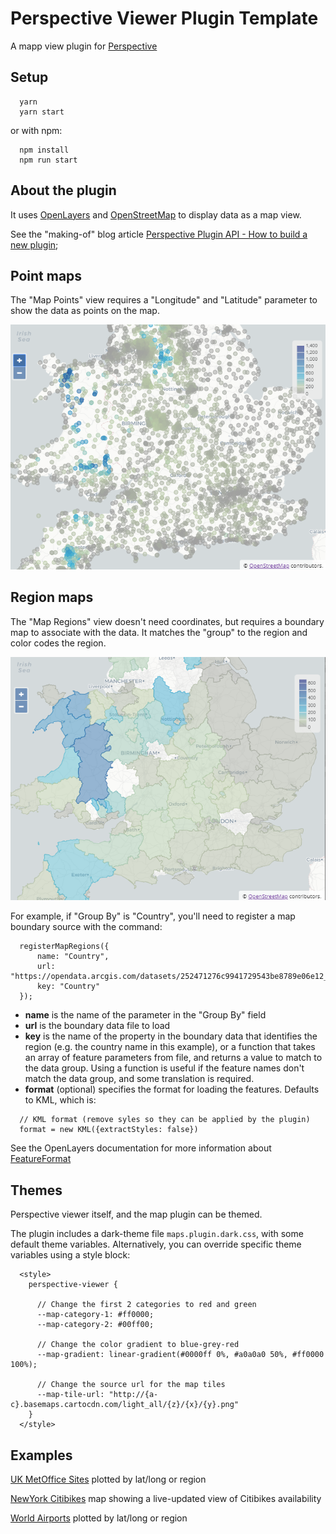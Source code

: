 # Perspective Viewer Plugin Template

A mapp view plugin for [Perspective](https://github.com/jpmorganchase/perspective)

## Setup

```
  yarn
  yarn start
```

or with npm:

```
  npm install
  npm run start
```

## About the plugin

It uses [OpenLayers](https://openlayers.org/) and [OpenStreetMap](https://www.openstreetmap.org/#map=13/51.1366/-3.6823) to display data as a map view.

See the "making-of" blog article [Perspective Plugin API - How to build a new plugin](https://blog.scottlogic.com/2019/04/23/perspective-plugin-api-how-to-build-a-new-plugin.html);

## Point maps

The "Map Points" view requires a "Longitude" and "Latitude" parameter to show the data as points on the map.

![Map Points Example](img/map-points-example.png)

## Region maps

The "Map Regions" view doesn't need coordinates, but requires a boundary map to associate with the data. It matches the "group" to the region and color codes the region.

![Map Regions Example](img/map-regions-example.png)

For example, if "Group By" is "Country", you'll need to register a map boundary source with the command:

```
  registerMapRegions({
      name: "Country", 
      url: "https://opendata.arcgis.com/datasets/252471276c9941729543be8789e06e12_0.kml",
      key: "Country"
  });
```

- **name** is the name of the parameter in the "Group By" field
- **url** is the boundary data file to load
- **key** is the name of the property in the boundary data that identifies the region (e.g. the country name in this example), or a function that takes an array of feature parameters from file, and returns a value to match to the data group. Using a function is useful if the feature names don't match the data group, and some translation is required.
- **format** (optional) specifies the format for loading the features. Defaults to KML, which is:

```
  // KML format (remove syles so they can be applied by the plugin)
  format = new KML({extractStyles: false})
```

See the OpenLayers documentation for more information about [FeatureFormat](https://openlayers.org/en/latest/apidoc/module-ol_format_Feature-FeatureFormat.html)

## Themes

Perspective viewer itself, and the map plugin can be themed.

The plugin includes a dark-theme file `maps.plugin.dark.css`, with some default theme variables. Alternatively, you can override specific theme variables using a style block:

```
  <style>
    perspective-viewer {

      // Change the first 2 categories to red and green
      --map-category-1: #ff0000;
      --map-category-2: #00ff00;

      // Change the color gradient to blue-grey-red
      --map-gradient: linear-gradient(#0000ff 0%, #a0a0a0 50%, #ff0000 100%);

      // Change the source url for the map tiles
      --map-tile-url: "http://{a-c}.basemaps.cartocdn.com/light_all/{z}/{x}/{y}.png"
    }
  </style>
```

## Examples

[UK MetOffice Sites](https://bl.ocks.org/DevAndyLee/0efd87f7c0b8725a1c6bef8eafe86103) plotted by lat/long or region

[NewYork Citibikes](http://bl.ocks.org/DevAndyLee/57720f373752cd405dbbceb6f22c7854) map showing a live-updated view of Citibikes availability

[World Airports](https://bl.ocks.org/DevAndyLee/86b33055dbce1ccc709cb3238227bec1) plotted by lat/long or region
